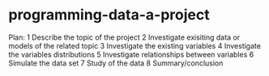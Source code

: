 # programming-data-a-project

Plan:
1 Describe the topic of the project
2 Investigate exisiting data or models of the related topic
3 Investigate the existing variables
4 Investigate the variables distributions
5 Investigate relationships between variables
6 Simulate the data set
7 Study of the data
8 Summary/conclusion